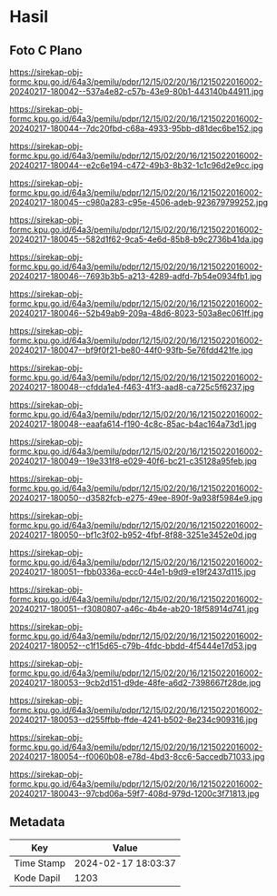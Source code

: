 # Hasil

## Foto C Plano

https://sirekap-obj-formc.kpu.go.id/64a3/pemilu/pdpr/12/15/02/20/16/1215022016002-20240217-180042--537a4e82-c57b-43e9-80b1-443140b44911.jpg

https://sirekap-obj-formc.kpu.go.id/64a3/pemilu/pdpr/12/15/02/20/16/1215022016002-20240217-180044--7dc20fbd-c68a-4933-95bb-d81dec6be152.jpg

https://sirekap-obj-formc.kpu.go.id/64a3/pemilu/pdpr/12/15/02/20/16/1215022016002-20240217-180044--e2c6e194-c472-49b3-8b32-1c1c96d2e9cc.jpg

https://sirekap-obj-formc.kpu.go.id/64a3/pemilu/pdpr/12/15/02/20/16/1215022016002-20240217-180045--c980a283-c95e-4506-adeb-923679799252.jpg

https://sirekap-obj-formc.kpu.go.id/64a3/pemilu/pdpr/12/15/02/20/16/1215022016002-20240217-180045--582d1f62-9ca5-4e6d-85b8-b9c2736b41da.jpg

https://sirekap-obj-formc.kpu.go.id/64a3/pemilu/pdpr/12/15/02/20/16/1215022016002-20240217-180046--7693b3b5-a213-4289-adfd-7b54e0934fb1.jpg

https://sirekap-obj-formc.kpu.go.id/64a3/pemilu/pdpr/12/15/02/20/16/1215022016002-20240217-180046--52b49ab9-209a-48d6-8023-503a8ec061ff.jpg

https://sirekap-obj-formc.kpu.go.id/64a3/pemilu/pdpr/12/15/02/20/16/1215022016002-20240217-180047--bf9f0f21-be80-44f0-93fb-5e76fdd421fe.jpg

https://sirekap-obj-formc.kpu.go.id/64a3/pemilu/pdpr/12/15/02/20/16/1215022016002-20240217-180048--cfdda1e4-f463-41f3-aad8-ca725c5f6237.jpg

https://sirekap-obj-formc.kpu.go.id/64a3/pemilu/pdpr/12/15/02/20/16/1215022016002-20240217-180048--eaafa614-f190-4c8c-85ac-b4ac164a73d1.jpg

https://sirekap-obj-formc.kpu.go.id/64a3/pemilu/pdpr/12/15/02/20/16/1215022016002-20240217-180049--19e331f8-e029-40f6-bc21-c35128a95feb.jpg

https://sirekap-obj-formc.kpu.go.id/64a3/pemilu/pdpr/12/15/02/20/16/1215022016002-20240217-180050--d3582fcb-e275-49ee-890f-9a938f5984e9.jpg

https://sirekap-obj-formc.kpu.go.id/64a3/pemilu/pdpr/12/15/02/20/16/1215022016002-20240217-180050--bf1c3f02-b952-4fbf-8f88-3251e3452e0d.jpg

https://sirekap-obj-formc.kpu.go.id/64a3/pemilu/pdpr/12/15/02/20/16/1215022016002-20240217-180051--fbb0336a-ecc0-44e1-b9d9-e19f2437d115.jpg

https://sirekap-obj-formc.kpu.go.id/64a3/pemilu/pdpr/12/15/02/20/16/1215022016002-20240217-180051--f3080807-a46c-4b4e-ab20-18f58914d741.jpg

https://sirekap-obj-formc.kpu.go.id/64a3/pemilu/pdpr/12/15/02/20/16/1215022016002-20240217-180052--c1f15d65-c79b-4fdc-bbdd-4f5444e17d53.jpg

https://sirekap-obj-formc.kpu.go.id/64a3/pemilu/pdpr/12/15/02/20/16/1215022016002-20240217-180053--9cb2d151-d9de-48fe-a6d2-7398667f28de.jpg

https://sirekap-obj-formc.kpu.go.id/64a3/pemilu/pdpr/12/15/02/20/16/1215022016002-20240217-180053--d255ffbb-ffde-4241-b502-8e234c909316.jpg

https://sirekap-obj-formc.kpu.go.id/64a3/pemilu/pdpr/12/15/02/20/16/1215022016002-20240217-180054--f0060b08-e78d-4bd3-8cc6-5accedb71033.jpg

https://sirekap-obj-formc.kpu.go.id/64a3/pemilu/pdpr/12/15/02/20/16/1215022016002-20240217-180043--97cbd06a-59f7-408d-979d-1200c3f71813.jpg


## Metadata

| Key        | Value               |
| ---------- | ------------------- |
| Time Stamp | 2024-02-17 18:03:37 |
| Kode Dapil | 1203                |




